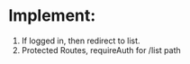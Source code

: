 # Implement:
1. If logged in, then redirect to list.
2. Protected Routes, requireAuth for /list path